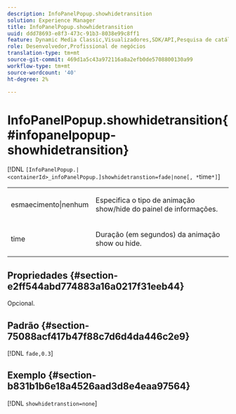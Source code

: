 ```yaml
---
description: InfoPanelPopup.showhidetransition
solution: Experience Manager
title: InfoPanelPopup.showhidetransition
uuid: ddd78693-e8f3-473c-91b3-8038e99c8ff1
feature: Dynamic Media Classic,Visualizadores,SDK/API,Pesquisa de catálogo eletrônico
role: Desenvolvedor,Profissional de negócios
translation-type: tm+mt
source-git-commit: 469d1a5c43a972116a8a2efb0de5708800130a99
workflow-type: tm+mt
source-wordcount: '40'
ht-degree: 2%

---
```



# InfoPanelPopup.showhidetransition{#infopanelpopup-showhidetransition}

[!DNL `[InfoPanelPopup.|<containerId>_infoPanelPopup.]showhidetranstion=fade|none[, *`time`*]`]

<table id="table_863763B730A949AA8C0E11E6F8461E3A"> 
 <tbody> 
  <tr> 
   <td colname="col1"> <p><span class="codeph"> esmaecimento|nenhum</span> </p> </td> 
   <td colname="col2"> <p> Especifica o tipo de animação show/hide do painel de informações. </p> </td> 
  </tr> 
  <tr> 
   <td> <p> <span class="codeph"><span class="varname"> time</span></span> </p> </td> 
   <td> <p> Duração (em segundos) da animação show ou hide. </p> </td> 
  </tr> 
 </tbody> 
</table>

## Propriedades {#section-e2ff544abd774883a16a0217f31eeb44}

Opcional.

## Padrão {#section-75088acf417b47f88c7d6d4da446c2e9}

[!DNL `fade,0.3`]

## Exemplo {#section-b831b1b6e18a4526aad3d8e4eaa97564}

[!DNL `showhidetranstion=none`]
